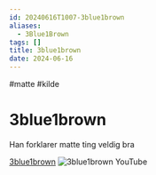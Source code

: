 ```yaml
---
id: 20240616T1007-3blue1brown
aliases:
  - 3Blue1Brown
tags: []
title: 3blue1brown
date: 2024-06-16
---
```


#matte #kilde

# 3blue1brown

Han forklarer matte ting veldig bra

[3blue1brown](https://www.3blue1brown.com/topics/calculus)
![3blue1brown YouTube](https://www.youtube.com/watch?v=S0_qX4VJhMQ&list=PLZHQObOWTQDMsr9K-rj53DwVRMYO3t5Yr&index=3&t=2s)
